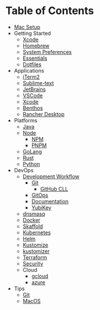 # Table of Contents

- [Mac Setup](../README.md)
- Getting Started
  - [Xcode](essentials/xcode.md)
  - [Homebrew](essentials/brew.md)
  - [System Preferences](essentials/system-preferences.md)
  - [Essentials](essentials/essentials.md)
  - [Dotfiles](essentials/dotfiles.md)
- Applications
  - [iTerm2](apps/iterm2.md)
  - [Sublime-text](apps/sublime-text.md)
  - [JetBrains](apps/jetbrains.md)
  - [VSCode](apps/vscode.md)
  - [Xcode](apps/xcode.md)
  - [Benthos](apps/benthos.md)
  - [Rancher Desktop](apps/rancher-desktop.md)
- Platforms
  - [Java](platforms/java/java.md)
  - [Node](platforms/node/node.md)
    - [NPM](platforms/node/npm.md)
    - [PNPM](platforms/node/pnpm.md)
  - [GoLang](platforms/go/golang.md)
  - [Rust](platforms/rust.md)
  - [Python](platforms/python.md)
- DevOps
  - [Development Workflow](devops/devflow/development-workflow.md)
    - [Git](devops/devflow/git.md)
      - [GitHub CLL](devops/devflow/gh.md)
    - [GitOps](devops/devflow/gitops.md)
    - [Documentation](devops/devflow/documentation.md)
    - [YubiKey](devops/devflow/yubikey.md)
  - [dnsmasq](devops/dnsmasq.md)
  - [Docker](devops/docker.md)
  - [Skaffold](devops/skaffold.md)
  - [Kubernetes](devops/kubernetes.md)
  - [Helm](devops/helm.md)
  - [Kustomize](devops/Kustomize.md)
  - [kustomizer](devops/kustomizer.md)
  - [Terraform](devops/terraform.md)
  - [Security](devops/security.md)
  - Cloud
    - [gcloud](devops/cloud/gcloud.md)
    - [azure](devops/cloud/azure.md)
- Tips
  - [Git](tips/git.md)
  - [MacOS](tips/macos.md)

